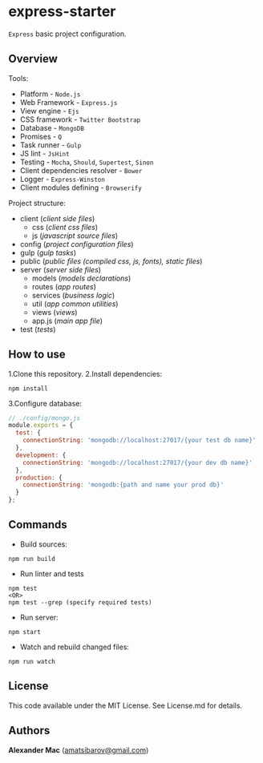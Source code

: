 # express-starter
`Express` basic project configuration.

## Overview
Tools:
 - Platform - `Node.js`
 - Web Framework - `Express.js`
 - View engine - `Ejs`
 - CSS framework - `Twitter Bootstrap`
 - Database - `MongoDB`
 - Promises - `Q`
 - Task runner - `Gulp`
 - JS lint - `JsHint`
 - Testing - `Mocha`, `Should`, `Supertest`, `Sinon`
 - Client dependencies resolver - `Bower`
 - Logger - `Express-Winston`
 - Client modules defining - `Browserify`

Project structure:
- client (_client side files_)
  - css (_client css files_)
  - js  (_javascript source files_)
- config (_project configuration files_)
- gulp (_gulp tasks_)
- public (_public files (compiled css, js, fonts), static files_)
- server (_server side files_)
  - models (_models declarations_)
  - routes (_app routes_)
  - services (_business logic_)
  - util (_app common utilities_)
  - views (_views_)
  - app.js (_main app file_)
- test (_tests_)

## How to use
1.Clone this repository.
2.Install dependencies:
```
npm install
```
3.Configure database:
``` js
// ./config/mongo.js
module.exports = {
  test: {
    connectionString: 'mongodb://localhost:27017/{your test db name}'
  },
  development: {
    connectionString: 'mongodb://localhost:27017/{your dev db name}'
  },
  production: {
    connectionString: 'mongodb:{path and name your prod db}'
  }
};
```


## Commands

- Build sources:
```
npm run build
```
- Run linter and tests
```
npm test
<OR>
npm test --grep (specify required tests)
```
- Run server:
```
npm start
```
- Watch and rebuild changed files:
```
npm run watch
```

## License
This code available under the MIT License.
See License.md for details.  

## Authors
**Alexander Mac** ([amatsibarov@gmail.com](mailto:amatsibarov@gmail.com))
